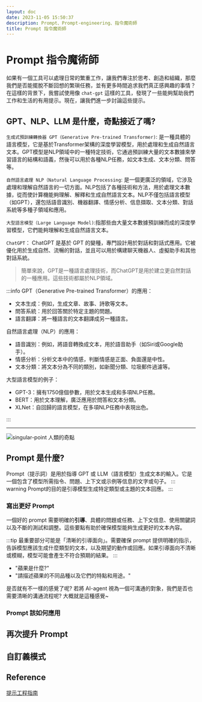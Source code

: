 ```yaml
---
layout: doc
date: 2023-11-05 15:50:37
description: Prompt、Prompt-engineering、指令魔術師
title: Prompt 指令魔術師
---
```


# Prompt 指令魔術師

<PageInfo/>

如果有一個工具可以處理日常的繁重工作，讓我們專注於思考、創造和組織，那麼我們是否能擺脫不斷回想的繁瑣任務，並有更多時間追求我們真正感興趣的事情？在這樣的背景下，我嘗試使用像 `chat-gpt` 這樣的工具，發現了一些能夠幫助我們工作和生活的有用提示。現在，讓我們進一步討論這些提示。

## GPT、NLP、LLM 是什麼，奇點接近了嗎?

`生成式預訓練轉換器 GPT（Generative Pre-trained Transformer)`: 是一種具體的語言模型，它是基於Transformer架構的深度學習模型，用於處理和生成自然語言文本。GPT模型是NLP領域中的一種特定技術，它通過預訓練大量的文本數據來學習語言的結構和語義，然後可以用於各種NLP任務，如文本生成、文本分類、問答等。

`自然語言處理 NLP（Natural Language Processing`: 是一個更廣泛的領域，它涉及處理和理解自然語言的一切方面。NLP包括了各種技術和方法，用於處理文本數據，從而使計算機能夠理解、解釋和生成自然語言文本。NLP不僅包括語言模型（如GPT），還包括語音識別、機器翻譯、情感分析、信息擷取、文本分類、對話系統等多種子領域和應用。

`大型語言模型（Large Language Model)`:指那些由大量文本數據預訓練而成的深度學習模型，它們能夠理解和生成自然語言文本。

`ChatGPT`： ChatGPT 是基於 GPT 的變種，專門設計用於對話和對話式應用。它被優化用於生成自然、流暢的對話，並且可以用於構建聊天機器人、虛擬助手和其他對話系統。

> 簡單來說，GPT是一種語言處理技術，而ChatGPT是用於建立更自然對話的一種應用。這些技術都屬於NLP領域。

:::info
GPT（Generative Pre-trained Transformer）的應用：

- 文本生成：例如，生成文章、故事、詩歌等文本。
- 問答系統：用於回答關於特定主題的問題。
- 語言翻譯：將一種語言的文本翻譯成另一種語言。

自然語言處理（NLP）的應用：

- 語音識別：例如，將語音轉換成文本，用於語音助手（如Siri或Google助手）。
- 情感分析：分析文本中的情感，判斷情感是正面、負面還是中性。
- 文本分類：將文本分為不同的類別，如新聞分類、垃圾郵件過濾等。

大型語言模型的例子：

- GPT-3：擁有1750億個參數，用於文本生成和多項NLP任務。
- BERT：用於文本理解，廣泛應用於問答和文本分類。
- XLNet：自回歸的語言模型，在多項NLP任務中表現出色。

:::

---

![singular-point 人類的奇點](/assets/images/gpt/singular-point.png)

## Prompt 是什麼?

Prompt（提示詞）是用於指導 GPT 或 LLM（語言模型）生成文本的輸入。它是一個包含了模型所需指令、問題、上下文或示例等信息的文字或句子。
::: warning
Prompt的目的是引導模型生成特定類型或主題的文本回應。
:::

### 寫出更好 Prompt

一個好的 prompt 需要明確的**引導**、具體的問題或任務、上下文信息、使用關鍵詞以及不斷的測試和調整。這些要點有助於確保模型能夠生成更好的文本內容。

:::tip
最重要部分可能是「清晰的引導面向」。需要確保 prompt 提供明確的指示，告訴模型應該生成什麼類型的文本，以及期望的動作或回應。如果引導面向不清晰或模糊，模型可能會產生不符合預期的結果。
:::

- "蘋果是什麼?"
- "請描述蘋果的不同品種以及它們的特點和用途。"

是否就有不一樣的感覺了呢? 若將 AI-agent 視為一個可溝通的對象，我們是否也需要清晰的溝通流程呢?
大概就是這種感覺~

### Prompt 該如何應用

## 再次提升 Prompt

## 自訂義模式

## Reference

[提示工程指南](https://www.promptingguide.ai/zh)

<GitTalk/>
